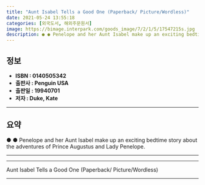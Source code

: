 ```yaml
---
title: "Aunt Isabel Tells a Good One (Paperback/ Picture/Wordless)"
date: 2021-05-24 13:55:18
categories: [외국도서, 해외주문원서]
image: https://bimage.interpark.com/goods_image/7/2/1/5/17547215s.jpg
description: ● ● Penelope and her Aunt Isabel make up an exciting bedtime story about the adventures of Prince Augustus and Lady Penelope.
---
```


## **정보**

- **ISBN : 0140505342**
- **출판사 : Penguin USA**
- **출판일 : 19940701**
- **저자 : Duke, Kate**

------



## **요약**

●  ●  Penelope and her Aunt Isabel make up an exciting bedtime story about the adventures of Prince Augustus and Lady Penelope.

------



------


Aunt Isabel Tells a Good One (Paperback/ Picture/Wordless) 

------


